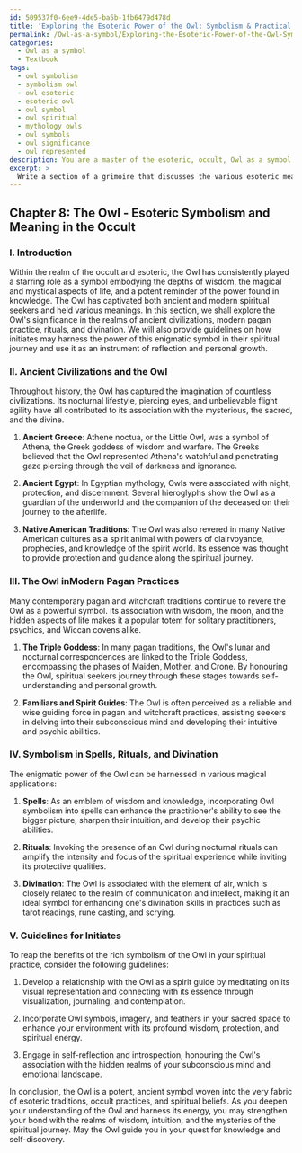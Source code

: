 ```yaml
---
id: 509537f0-6ee9-4de5-ba5b-1fb6479d478d
title: 'Exploring the Esoteric Power of the Owl: Symbolism & Practical Guidelines'
permalink: /Owl-as-a-symbol/Exploring-the-Esoteric-Power-of-the-Owl-Symbolism-Practical-Guidelines/
categories:
  - Owl as a symbol
  - Textbook
tags:
  - owl symbolism
  - symbolism owl
  - owl esoteric
  - esoteric owl
  - owl symbol
  - owl spiritual
  - mythology owls
  - owl symbols
  - owl significance
  - owl represented
description: You are a master of the esoteric, occult, Owl as a symbol and education, you have written many textbooks on the subject in ways that provide students with rich and deep understanding of the subject. You are being asked to write textbook-like sections on a topic and you do it with full context, explainability, and reliability in accuracy to the true facts of the topic at hand, in a textbook style that a student would easily be able to learn from, in a rich, engaging, and contextual way. Always include relevant context (such as formulas and history), related concepts, and in a way that someone can gain deep insights from.
excerpt: > 
  Write a section of a grimoire that discusses the various esoteric meanings and interpretations of the Owl as a symbol within the realm of the occult. Dive into the Owl's associations with ancient civilizations, its representation in modern pagan practice, and the symbolism it carries in spells, rituals, and divination. Provide guidelines for initiates to incorporate the Owl symbol effectively in their spiritual practices and to gain a deep understanding through its use.
---
```

## Chapter 8: The Owl - Esoteric Symbolism and Meaning in the Occult

### I. Introduction

Within the realm of the occult and esoteric, the Owl has consistently played a starring role as a symbol embodying the depths of wisdom, the magical and mystical aspects of life, and a potent reminder of the power found in knowledge. The Owl has captivated both ancient and modern spiritual seekers and held various meanings. In this section, we shall explore the Owl's significance in the realms of ancient civilizations, modern pagan practice, rituals, and divination. We will also provide guidelines on how initiates may harness the power of this enigmatic symbol in their spiritual journey and use it as an instrument of reflection and personal growth.

### II. Ancient Civilizations and the Owl

Throughout history, the Owl has captured the imagination of countless civilizations. Its nocturnal lifestyle, piercing eyes, and unbelievable flight agility have all contributed to its association with the mysterious, the sacred, and the divine.

1. ****Ancient Greece****: Athene noctua, or the Little Owl, was a symbol of Athena, the Greek goddess of wisdom and warfare. The Greeks believed that the Owl represented Athena's watchful and penetrating gaze piercing through the veil of darkness and ignorance.

2. ****Ancient Egypt****: In Egyptian mythology, Owls were associated with night, protection, and discernment. Several hieroglyphs show the Owl as a guardian of the underworld and the companion of the deceased on their journey to the afterlife.

3. ****Native American Traditions****: The Owl was also revered in many Native American cultures as a spirit animal with powers of clairvoyance, prophecies, and knowledge of the spirit world. Its essence was thought to provide protection and guidance along the spiritual journey.

### III. The Owl inModern Pagan Practices

Many contemporary pagan and witchcraft traditions continue to revere the Owl as a powerful symbol. Its association with wisdom, the moon, and the hidden aspects of life makes it a popular totem for solitary practitioners, psychics, and Wiccan covens alike.

1. ****The Triple Goddess****: In many pagan traditions, the Owl's lunar and nocturnal correspondences are linked to the Triple Goddess, encompassing the phases of Maiden, Mother, and Crone. By honouring the Owl, spiritual seekers journey through these stages towards self-understanding and personal growth.

2. ****Familiars and Spirit Guides****: The Owl is often perceived as a reliable and wise guiding force in pagan and witchcraft practices, assisting seekers in delving into their subconscious mind and developing their intuitive and psychic abilities.

### IV. Symbolism in Spells, Rituals, and Divination

The enigmatic power of the Owl can be harnessed in various magical applications:

1. ****Spells****: As an emblem of wisdom and knowledge, incorporating Owl symbolism into spells can enhance the practitioner's ability to see the bigger picture, sharpen their intuition, and develop their psychic abilities.

2. ****Rituals****: Invoking the presence of an Owl during nocturnal rituals can amplify the intensity and focus of the spiritual experience while inviting its protective qualities.

3. ****Divination****: The Owl is associated with the element of air, which is closely related to the realm of communication and intellect, making it an ideal symbol for enhancing one's divination skills in practices such as tarot readings, rune casting, and scrying.

### V. Guidelines for Initiates

To reap the benefits of the rich symbolism of the Owl in your spiritual practice, consider the following guidelines:

1. Develop a relationship with the Owl as a spirit guide by meditating on its visual representation and connecting with its essence through visualization, journaling, and contemplation.

2. Incorporate Owl symbols, imagery, and feathers in your sacred space to enhance your environment with its profound wisdom, protection, and spiritual energy.

3. Engage in self-reflection and introspection, honouring the Owl's association with the hidden realms of your subconscious mind and emotional landscape.

In conclusion, the Owl is a potent, ancient symbol woven into the very fabric of esoteric traditions, occult practices, and spiritual beliefs. As you deepen your understanding of the Owl and harness its energy, you may strengthen your bond with the realms of wisdom, intuition, and the mysteries of the spiritual journey. May the Owl guide you in your quest for knowledge and self-discovery.
